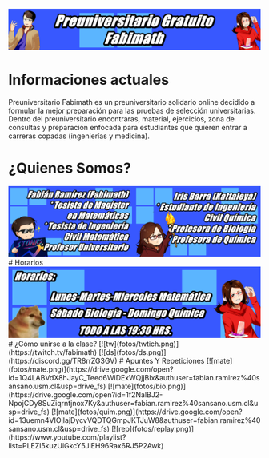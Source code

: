 [//]: <> (Página del Preuniversitario Fabimath)
<img src="fotos/corte.png" alt="drawing" />
# Informaciones actuales
Preuniversitario Fabimath es un preuniversitario solidario online decidido a formular la mejor preparación para las pruebas de selección
universitarias. Dentro del preuniversitario encontraras, material, ejercicios, zona de consultas y preparación enfocada para estudiantes
que quieren entrar a carreras copadas (ingenierías y medicina).
# ¿Quienes Somos?
<img src="fotos/quiensomos.png" alt="drawing" /> 
# Horarios 
<img src="fotos/horario.png" alt="drawing" />
# ¿Cómo unirse a la clase?
[![tw](fotos/twtich.png)](https://twitch.tv/fabimath)
[![ds](fotos/ds.png)](https://discord.gg/TR8rrZG3GV)
# Apuntes Y Repeticiones
[![mate](fotos/mate.png)](https://drive.google.com/open?id=1Q4LABVdX8hJayC_Teed6WiDExWQjjBIx&authuser=fabian.ramirez%40sansano.usm.cl&usp=drive_fs)
[![mate](fotos/bio.png)](https://drive.google.com/open?id=1f2NalBJ2-NpojCDy8SuZiqrntjnox7Ky&authuser=fabian.ramirez%40sansano.usm.cl&usp=drive_fs)
[![mate](fotos/quim.png)](https://drive.google.com/open?id=13uemn4VIOjIajDycvVQDTQGmpJKTJuW8&authuser=fabian.ramirez%40sansano.usm.cl&usp=drive_fs)
[![rep](fotos/replay.png)](https://www.youtube.com/playlist?list=PLEZl5kuzUiGkcY5JiEH96Rax6RJ5P2Awk)



